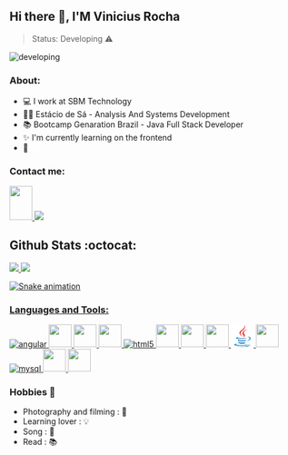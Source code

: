 ## Hi there 👋, I'M Vinicius Rocha
> Status: Developing ⚠️
<img align = "center" height="150rem" alt="developing" src="https://media.giphy.com/media/iIqmM5tTjmpOB9mpbn/giphy.gif"> 



### About: 
- 💻 I work at SBM Technology
- 👩‍💻 Estácio de Sá - Analysis And Systems Development
- 📚 Bootcamp Genaration Brazil - Java Full Stack Developer 
- ✨ I'm currently learning on the frontend
- 📑 <a style="color: #ffff" href="https://viniciusrocha.herokuapp.com/" target="_blank">Currículo
  </a>
 
### Contact me:

 <div>
  <a href="https://www.linkedin.com/in/rochaavinicius/" target="_blank"><img src="https://cdn.jsdelivr.net/gh/devicons/devicon/icons/linkedin/linkedin-original.svg" width="40" height="60" target="_blank">
  </a>
 <a href = "mailto: rochaa.vinicius@outlook.com"><img src="https://img.icons8.com/color/60/000000/ms-outlook.png" target="_blank"></a>
</div>

## Github Stats :octocat:
  <div>
  <a href="https://github.com/Rocha-Vinicius">
  <img height="160em" src="https://github-readme-stats.vercel.app/api?username=Rocha-Vinicius&show_icons=true&theme=dracula&include_all_commits=true&count_private=true"/>
  <img height="160em" src="https://github-readme-stats.vercel.app/api/top-langs/?username=Rocha-Vinicius&layout=compact&langs_count=16&theme=dracula"/>

![Snake animation](https://github.com/Rocha-Vinicius/Rocha-Vinicius/blob/output/github-contribution-grid-snake.svg)
<div>

<h3 align="left">Languages and Tools:</h3>
<div align="left"> 
  <a href="http://www.w3.org/2000/svg" target="_blank"> <img src="https://cdn.jsdelivr.net/gh/devicons/devicon/icons/angularjs/angularjs-original.svg" alt="angular"  width="40" height="40"/>
  </a>
  <a href="https://www.primefaces.org/primeng/" target="_blank"><img src="https://i0.wp.com/www.primefaces.org/wp-content/uploads/2018/05/primeng-logo.png?ssl=1"  width="40" height="40"/>
 </a>
 <a href="https://www.w3schools.com/bootstrap/" target="_blank"><img src="https://cdn.jsdelivr.net/gh/devicons/devicon/icons/bootstrap/bootstrap-plain-wordmark.svg"  width="40" height="40"/>
 </a>
  <a href="https://www.w3schools.com/ionic/" target="_blank"><img src="https://cdn.jsdelivr.net/gh/devicons/devicon/icons/ionic/ionic-original.svg" width="40" height="40"/>
  </a>
  <a href="https://www.w3.org/html/" target="_blank"> <img src="https://cdn.jsdelivr.net/gh/devicons/devicon/icons/html5/html5-original-wordmark.svg" alt="html5"     width="40" height="40"/>
  </a>  
  <a href="https://www.w3schools.com/css/" target="_blank"> <img src="https://cdn.jsdelivr.net/gh/devicons/devicon/icons/css3/css3-original-wordmark.svg" width="40" height="40"/>
  </a>
  <a href="https://developer.mozilla.org/en-US/docs/Web/JavaScript" target="_blank"> <img src="https://cdn.jsdelivr.net/gh/devicons/devicon/icons/typescript/typescript-original.svg" width="40" height="40"/>
  </a>
  <a href="https://developer.mozilla.org/en-US/docs/Web/JavaScript" target="_blank"> <img src="https://cdn.jsdelivr.net/gh/devicons/devicon/icons/javascript/javascript-original.svg" width="40" height="40"/>
  </a>
  <a href="https://www.java.com" target="_blank"> <img src="https://raw.githubusercontent.com/devicons/devicon/master/icons/java/java-original.svg" alt="java" width="40" height="40"/> 
  </a> 
  <a href="https://www.w3spoint.com/spring-tutorial/" target="_blank"><img src="https://cdn.jsdelivr.net/gh/devicons/devicon/icons/spring/spring-original.svg" width="40" height="40"/> 
  </a>
  <a href="https://www.mysql.com/" target="_blank"> <img src="https://cdn.jsdelivr.net/gh/devicons/devicon/icons/mysql/mysql-original-wordmark.svg" alt="mysql"  width="40" height="40"/>
  </a> 
  <a href="https://docs.github.com/pt" target="_blank"> <img src="https://cdn.jsdelivr.net/gh/devicons/devicon/icons/github/github-original-wordmark.svg" width="40" height="40"/> 
  </a>
  <a href="https://git-scm.com/doc" target="_blank"> <img src="https://cdn.jsdelivr.net/gh/devicons/devicon/icons/git/git-original.svg" width="40" height="40"/>
  </a>
</div>


### Hobbies :jack_o_lantern:
* Photography and filming : 🎥
* Learning lover : 💡
* Song : 🎸
* Read : 📚
